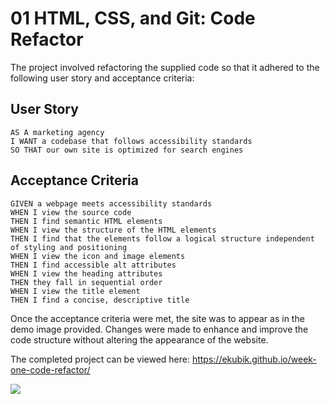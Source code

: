 # 01 HTML, CSS, and Git: Code Refactor

The project involved refactoring the supplied code so that it adhered to the following user story and acceptance criteria:

## User Story

```
AS A marketing agency
I WANT a codebase that follows accessibility standards
SO THAT our own site is optimized for search engines
```

## Acceptance Criteria

```
GIVEN a webpage meets accessibility standards
WHEN I view the source code
THEN I find semantic HTML elements
WHEN I view the structure of the HTML elements
THEN I find that the elements follow a logical structure independent of styling and positioning
WHEN I view the icon and image elements
THEN I find accessible alt attributes
WHEN I view the heading attributes
THEN they fall in sequential order
WHEN I view the title element
THEN I find a concise, descriptive title
```

Once the acceptance criteria were met, the site was to appear as in the demo image provided. Changes were made to enhance and improve the code structure without altering the appearance of the website.

The completed project can be viewed here: https://ekubik.github.io/week-one-code-refactor/

<img src=./Assets/weekonehw-screenshot.png>
